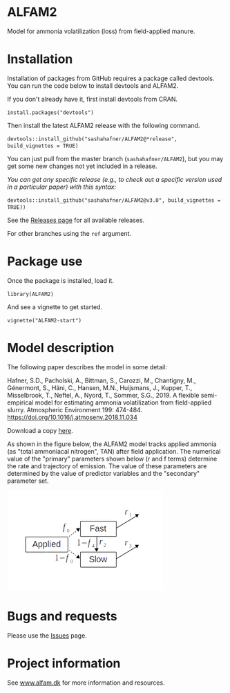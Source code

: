 # ALFAM2
Model for ammonia volatilization (loss) from field-applied manure.

# Installation
Installation of packages from GitHub requires a package called devtools.
You can run the code below to install devtools and ALFAM2.

If you don't already have it, first install devtools from CRAN.

```
install.packages("devtools")
```

Then install the latest ALFAM2 release with the following command.

```
devtools::install_github("sashahafner/ALFAM2@*release", build_vignettes = TRUE)
```

You can just pull from the master branch (`sashahafner/ALFAM2`), but you may get some new changes not yet included in a release.

*You can get any specific release (e.g., to check out a specific version used in a particular paper) with this syntax:*

```
devtools::install_github("sashahafner/ALFAM2@v3.0", build_vignettes = TRUE))
```

See the [Releases page](https://github.com/sashahafner/ALFAM2/releases) for all available releases.

For other branches using the `ref` argument.

# Package use
Once the package is installed, load it.

```
library(ALFAM2)
```

And see a vignette to get started.

```
vignette("ALFAM2-start")
```

# Model description
The following paper describes the model in some detail:

Hafner, S.D., Pacholski, A., Bittman, S., Carozzi, M., Chantigny, M., Génermont, S., Häni, C., Hansen, M.N., Huijsmans, J., Kupper, T., Misselbrook, T., Neftel, A., Nyord, T., Sommer, S.G., 2019. A flexible semi-empirical model for estimating ammonia volatilization from field-applied slurry. Atmospheric Environment 199: 474-484. <https://doi.org/10.1016/j.atmosenv.2018.11.034>

Download a copy [here](https://drive.google.com/file/d/1UEzmjApe2kMs4CyX6dUQIqn0ZOZ8elV9/view?usp=sharing).

As shown in the figure below, the ALFAM2 model tracks applied ammonia (as "total ammoniacal nitrogen", TAN) after field application.
The numerical value of the "primary" parameters shown below (r and f terms) determine the rate and trajectory of emission.
The value of these parameters are determined by the value of predictor variables and the "secondary" parameter set.

![schematic](schematic.png)

# Bugs and requests
Please use the [Issues](https://github.com/sashahafner/ALFAM2/issues) page.

# Project information
See www.alfam.dk for more information and resources.
